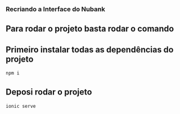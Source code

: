 ### Recriando a Interface do Nubank

## Para rodar o projeto basta rodar o comando

## Primeiro instalar todas as dependências do projeto
```bash
npm i
```

## Deposi rodar o projeto

```bash
ionic serve
```



